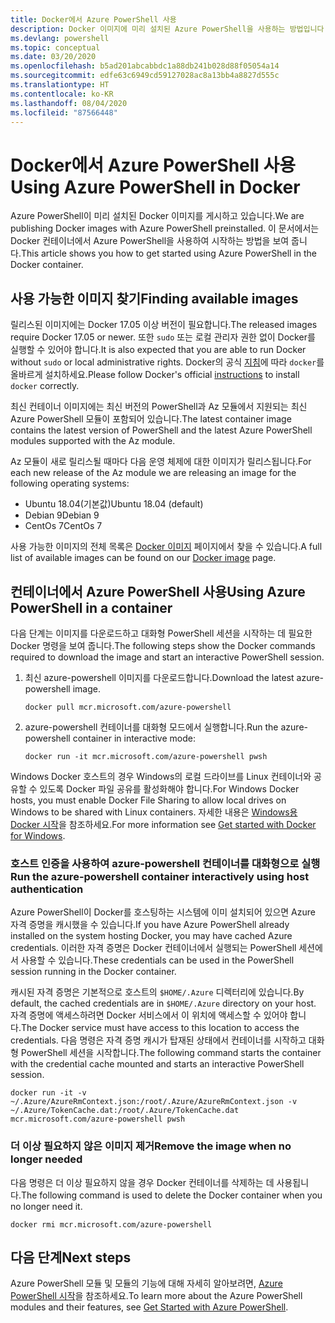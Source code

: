 ```yaml
---
title: Docker에서 Azure PowerShell 사용
description: Docker 이미지에 미리 설치된 Azure PowerShell을 사용하는 방법입니다.
ms.devlang: powershell
ms.topic: conceptual
ms.date: 03/20/2020
ms.openlocfilehash: b5ad201abcabbdc1a88db241b028d88f05054a14
ms.sourcegitcommit: edfe63c6949cd59127028ac8a13bb4a8827d555c
ms.translationtype: HT
ms.contentlocale: ko-KR
ms.lasthandoff: 08/04/2020
ms.locfileid: "87566448"
---
```

# <a name="using-azure-powershell-in-docker"></a><span data-ttu-id="de9db-103">Docker에서 Azure PowerShell 사용</span><span class="sxs-lookup"><span data-stu-id="de9db-103">Using Azure PowerShell in Docker</span></span>

<span data-ttu-id="de9db-104">Azure PowerShell이 미리 설치된 Docker 이미지를 게시하고 있습니다.</span><span class="sxs-lookup"><span data-stu-id="de9db-104">We are publishing Docker images with Azure PowerShell preinstalled.</span></span> <span data-ttu-id="de9db-105">이 문서에서는 Docker 컨테이너에서 Azure PowerShell을 사용하여 시작하는 방법을 보여 줍니다.</span><span class="sxs-lookup"><span data-stu-id="de9db-105">This article shows you how to get started using Azure PowerShell in the Docker container.</span></span>

## <a name="finding-available-images"></a><span data-ttu-id="de9db-106">사용 가능한 이미지 찾기</span><span class="sxs-lookup"><span data-stu-id="de9db-106">Finding available images</span></span>

<span data-ttu-id="de9db-107">릴리스된 이미지에는 Docker 17.05 이상 버전이 필요합니다.</span><span class="sxs-lookup"><span data-stu-id="de9db-107">The released images require Docker 17.05 or newer.</span></span> <span data-ttu-id="de9db-108">또한 `sudo` 또는 로컬 관리자 권한 없이 Docker를 실행할 수 있어야 합니다.</span><span class="sxs-lookup"><span data-stu-id="de9db-108">It is also expected that you are able to run Docker without `sudo` or local administrative rights.</span></span> <span data-ttu-id="de9db-109">Docker의 공식 [지침][install]에 따라 `docker`를 올바르게 설치하세요.</span><span class="sxs-lookup"><span data-stu-id="de9db-109">Please follow Docker's official [instructions][install] to install `docker` correctly.</span></span>

<span data-ttu-id="de9db-110">최신 컨테이너 이미지에는 최신 버전의 PowerShell과 Az 모듈에서 지원되는 최신 Azure PowerShell 모듈이 포함되어 있습니다.</span><span class="sxs-lookup"><span data-stu-id="de9db-110">The latest container image contains the latest version of PowerShell and the latest Azure PowerShell modules supported with the Az module.</span></span>

<span data-ttu-id="de9db-111">Az 모듈이 새로 릴리스될 때마다 다음 운영 체제에 대한 이미지가 릴리스됩니다.</span><span class="sxs-lookup"><span data-stu-id="de9db-111">For each new release of the Az module we are releasing an image for the following operating systems:</span></span>

- <span data-ttu-id="de9db-112">Ubuntu 18.04(기본값)</span><span class="sxs-lookup"><span data-stu-id="de9db-112">Ubuntu 18.04 (default)</span></span>
- <span data-ttu-id="de9db-113">Debian 9</span><span class="sxs-lookup"><span data-stu-id="de9db-113">Debian 9</span></span>
- <span data-ttu-id="de9db-114">CentOs 7</span><span class="sxs-lookup"><span data-stu-id="de9db-114">CentOs 7</span></span>

<span data-ttu-id="de9db-115">사용 가능한 이미지의 전체 목록은 [Docker 이미지][az image] 페이지에서 찾을 수 있습니다.</span><span class="sxs-lookup"><span data-stu-id="de9db-115">A full list of available images can be found on our [Docker image][az image] page.</span></span>

## <a name="using-azure-powershell-in-a-container"></a><span data-ttu-id="de9db-116">컨테이너에서 Azure PowerShell 사용</span><span class="sxs-lookup"><span data-stu-id="de9db-116">Using Azure PowerShell in a container</span></span>

<span data-ttu-id="de9db-117">다음 단계는 이미지를 다운로드하고 대화형 PowerShell 세션을 시작하는 데 필요한 Docker 명령을 보여 줍니다.</span><span class="sxs-lookup"><span data-stu-id="de9db-117">The following steps show the Docker commands required to download the image and start an interactive PowerShell session.</span></span>

1. <span data-ttu-id="de9db-118">최신 azure-powershell 이미지를 다운로드합니다.</span><span class="sxs-lookup"><span data-stu-id="de9db-118">Download the latest azure-powershell image.</span></span>

   ```console
   docker pull mcr.microsoft.com/azure-powershell
   ```

1. <span data-ttu-id="de9db-119">azure-powershell 컨테이너를 대화형 모드에서 실행합니다.</span><span class="sxs-lookup"><span data-stu-id="de9db-119">Run the azure-powershell container in interactive mode:</span></span>

   ```console
   docker run -it mcr.microsoft.com/azure-powershell pwsh
   ```

<span data-ttu-id="de9db-120">Windows Docker 호스트의 경우 Windows의 로컬 드라이브를 Linux 컨테이너와 공유할 수 있도록 Docker 파일 공유를 활성화해야 합니다.</span><span class="sxs-lookup"><span data-stu-id="de9db-120">For Windows Docker hosts, you must enable Docker File Sharing to allow local drives on Windows to be shared with Linux containers.</span></span> <span data-ttu-id="de9db-121">자세한 내용은 [Windows용 Docker 시작][file-sharing]을 참조하세요.</span><span class="sxs-lookup"><span data-stu-id="de9db-121">For more information see [Get started with Docker for Windows][file-sharing].</span></span>

### <a name="run-the-azure-powershell-container-interactively-using-host-authentication"></a><span data-ttu-id="de9db-122">호스트 인증을 사용하여 azure-powershell 컨테이너를 대화형으로 실행</span><span class="sxs-lookup"><span data-stu-id="de9db-122">Run the azure-powershell container interactively using host authentication</span></span>

<span data-ttu-id="de9db-123">Azure PowerShell이 Docker를 호스팅하는 시스템에 이미 설치되어 있으면 Azure 자격 증명을 캐시했을 수 있습니다.</span><span class="sxs-lookup"><span data-stu-id="de9db-123">If you have Azure PowerShell already installed on the system hosting Docker, you may have cached Azure credentials.</span></span> <span data-ttu-id="de9db-124">이러한 자격 증명은 Docker 컨테이너에서 실행되는 PowerShell 세션에서 사용할 수 있습니다.</span><span class="sxs-lookup"><span data-stu-id="de9db-124">These credentials can be used in the PowerShell session running in the Docker container.</span></span>

<span data-ttu-id="de9db-125">캐시된 자격 증명은 기본적으로 호스트의 `$HOME/.Azure` 디렉터리에 있습니다.</span><span class="sxs-lookup"><span data-stu-id="de9db-125">By default, the cached credentials are in `$HOME/.Azure` directory on your host.</span></span> <span data-ttu-id="de9db-126">자격 증명에 액세스하려면 Docker 서비스에서 이 위치에 액세스할 수 있어야 합니다.</span><span class="sxs-lookup"><span data-stu-id="de9db-126">The Docker service must have access to this location to access the credentials.</span></span> <span data-ttu-id="de9db-127">다음 명령은 자격 증명 캐시가 탑재된 상태에서 컨테이너를 시작하고 대화형 PowerShell 세션을 시작합니다.</span><span class="sxs-lookup"><span data-stu-id="de9db-127">The following command starts the container with the credential cache mounted and starts an interactive PowerShell session.</span></span>

```console
docker run -it -v ~/.Azure/AzureRmContext.json:/root/.Azure/AzureRmContext.json -v ~/.Azure/TokenCache.dat:/root/.Azure/TokenCache.dat mcr.microsoft.com/azure-powershell pwsh
```

### <a name="remove-the-image-when-no-longer-needed"></a><span data-ttu-id="de9db-128">더 이상 필요하지 않은 이미지 제거</span><span class="sxs-lookup"><span data-stu-id="de9db-128">Remove the image when no longer needed</span></span>

<span data-ttu-id="de9db-129">다음 명령은 더 이상 필요하지 않을 경우 Docker 컨테이너를 삭제하는 데 사용됩니다.</span><span class="sxs-lookup"><span data-stu-id="de9db-129">The following command is used to delete the Docker container when you no longer need it.</span></span>

```console
docker rmi mcr.microsoft.com/azure-powershell
```

## <a name="next-steps"></a><span data-ttu-id="de9db-130">다음 단계</span><span class="sxs-lookup"><span data-stu-id="de9db-130">Next steps</span></span>

<span data-ttu-id="de9db-131">Azure PowerShell 모듈 및 모듈의 기능에 대해 자세히 알아보려면, [Azure PowerShell 시작](get-started-azureps.md)을 참조하세요.</span><span class="sxs-lookup"><span data-stu-id="de9db-131">To learn more about the Azure PowerShell modules and their features, see [Get Started with Azure PowerShell](get-started-azureps.md).</span></span>

<!-- link references -->
[install]: https://docs.docker.com/engine/installation/
[powershell image]: https://hub.docker.com/_/microsoft-powershell
[az image]: https://hub.docker.com/_/microsoft-azure-powershell
[file-sharing]: https://docs.docker.com/docker-for-windows/#file-sharing
